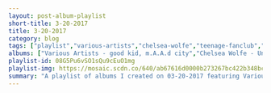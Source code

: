 ```yaml
---
layout: post-album-playlist
short-title: 3-20-2017
title: 3-20-2017
category: blog
tags: ["playlist","various-artists","chelsea-wolfe","teenage-fanclub","can't-swim","various-artists","various-artists","third-eye-blind"]
albums: ["Various Artists - good kid, m.A.A.d city","Chelsea Wolfe - Unknown Rooms: A Collection of Acoustic Songs","Teenage Fanclub - Bandwagonesque","Can't Swim - Death Deserves a Name","Various Artists - Little Girl Blue - The Greatest Hits","Various Artists - Frank (Music and Songs by Stephen Rennicks)","Third Eye Blind - Third Eye Blind"]
playlist-id: 08G5Pu6vSO1sQu9cEuO1mg
playlist-img: https://mosaic.scdn.co/640/ab67616d0000b273267bc422b348bc278af4fa81ab67616d0000b273d28d2ebdedb220e479743797ab67616d0000b273d8a8886714a9acb17f5e721dab67616d0000b273f74fdd6f4f4b776902f0fb99
summary: "A playlist of albums I created on 03-20-2017 featuring Various Artists, Chelsea Wolfe, Teenage Fanclub, Can't Swim, Various Artists, Various Artists, and Third Eye Blind."
---
```

